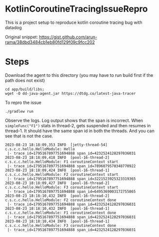 # KotlinCoroutineTracingIssueRepro


This is a project setup to reproduce kotlin coroutine tracing bug with datadog

Original snippet:
https://gist.github.com/arun-rama/38dbd3484cb1eb80fd129f09c9fcc202


# Steps
Download the agent to this directory
(you may have to run build first if the path does not exist)
```
cd app/build/libs;
wget -O dd-java-agent.jar https://dtdg.co/latest-java-tracer
```

To repro the issue
```
./gradlew run
```

Observe the logs.
Log output shows that the span is incorrect.
When `simpleFunc("F1")` stats in thread-2, gets suspended and then resumes in thread-1. It should have the same span id in both the threads. And you can see that is not the case.
```
2023-08-23 18:18:09,353 INFO  [jetty-thread-54] c.s.c.c.hello.HelloModule: Hello
 |- trace_id=1795167897751694888 span_id=4232524128297036031
2023-08-23 18:18:09,418 INFO  [pool-16-thread-2] c.s.c.c.hello.HelloModule: F1 coroutineContext start
 |- trace_id=1795167897751694888 span_id=7896079570348770922
2023-08-23 18:18:09,424 INFO  [pool-16-thread-1] c.s.c.c.hello.HelloModule: F2 coroutineContext start
 |- trace_id=1795167897751694888 span_id=3221523925323319365
2023-08-23 18:18:09,427 INFO  [pool-16-thread-2] c.s.c.c.hello.HelloModule: F3 coroutineContext start
 |- trace_id=1795167897751694888 span_id=6495369003172755865
2023-08-23 18:18:10,432 INFO  [pool-16-thread-2] c.s.c.c.hello.HelloModule: F2 coroutineContext done
 |- trace_id=1795167897751694888 span_id=4232524128297036031
2023-08-23 18:18:10,432 INFO  [pool-16-thread-1] c.s.c.c.hello.HelloModule: F1 coroutineContext done
 |- trace_id=1795167897751694888 span_id=4232524128297036031
2023-08-23 18:18:10,434 INFO  [pool-16-thread-1] c.s.c.c.hello.HelloModule: F3 coroutineContext done
 |- trace_id=1795167897751694888 span_id=4232524128297036031
 ```
